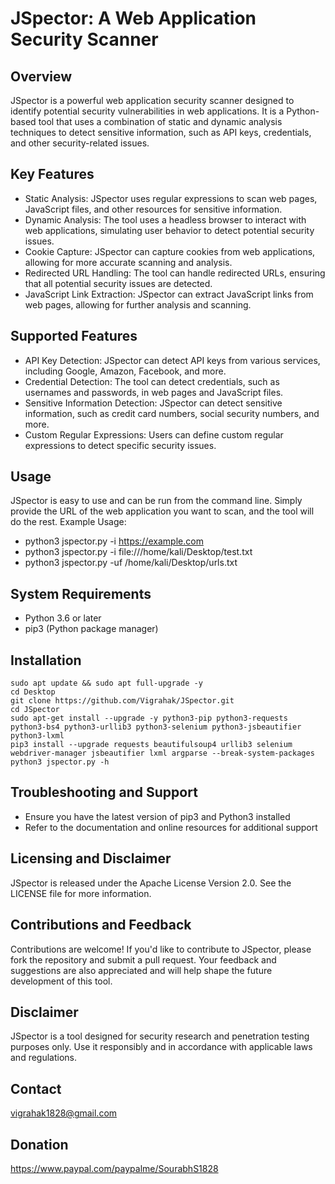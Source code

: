 # JSpector: A Web Application Security Scanner

## Overview
 JSpector is a powerful web application security scanner designed to identify potential security vulnerabilities in web applications. It is a Python-based tool that uses a combination of static and dynamic analysis techniques to detect sensitive information, such as API keys, credentials, and other security-related issues.

## Key Features
 * Static Analysis: JSpector uses regular expressions to scan web pages, JavaScript files, and other resources for sensitive information.
 * Dynamic Analysis: The tool uses a headless browser to interact with web applications, simulating user behavior to detect potential security issues.
 * Cookie Capture: JSpector can capture cookies from web applications, allowing for more accurate scanning and analysis.
 * Redirected URL Handling: The tool can handle redirected URLs, ensuring that all potential security issues are detected.
 * JavaScript Link Extraction: JSpector can extract JavaScript links from web pages, allowing for further analysis and scanning.

## Supported Features
 * API Key Detection: JSpector can detect API keys from various services, including Google, Amazon, Facebook, and more.
 * Credential Detection: The tool can detect credentials, such as usernames and passwords, in web pages and JavaScript files.
 * Sensitive Information Detection: JSpector can detect sensitive information, such as credit card numbers, social security numbers, and more.
 * Custom Regular Expressions: Users can define custom regular expressions to detect specific security issues.

## Usage
 JSpector is easy to use and can be run from the command line. Simply provide the URL of the web application you want to scan, and the tool will do the rest.
 Example Usage: 
   * python3 jspector.py -i https://example.com
   * python3 jspector.py -i file:///home/kali/Desktop/test.txt
   * python3 jspector.py -uf /home/kali/Desktop/urls.txt
     
## System Requirements
 * Python 3.6 or later
 * pip3 (Python package manager)

## Installation
    sudo apt update && sudo apt full-upgrade -y  
    cd Desktop    
    git clone https://github.com/Vigrahak/JSpector.git
    cd JSpector
    sudo apt-get install --upgrade -y python3-pip python3-requests python3-bs4 python3-urllib3 python3-selenium python3-jsbeautifier python3-lxml
    pip3 install --upgrade requests beautifulsoup4 urllib3 selenium webdriver-manager jsbeautifier lxml argparse --break-system-packages
    python3 jspector.py -h

## Troubleshooting and Support
 * Ensure you have the latest version of pip3 and Python3 installed
 * Refer to the documentation and online resources for additional support

## Licensing and Disclaimer
 JSpector is released under the Apache License Version 2.0. See the LICENSE file for more information.

## Contributions and Feedback
 Contributions are welcome! If you'd like to contribute to JSpector, please fork the repository and submit a pull request. Your feedback and suggestions are also appreciated and will help shape the future development of this tool.

## Disclaimer
 JSpector is a tool designed for security research and penetration testing purposes only. Use it responsibly and in accordance with applicable laws and regulations.

## Contact
 vigrahak1828@gmail.com

## Donation
 https://www.paypal.com/paypalme/SourabhS1828
